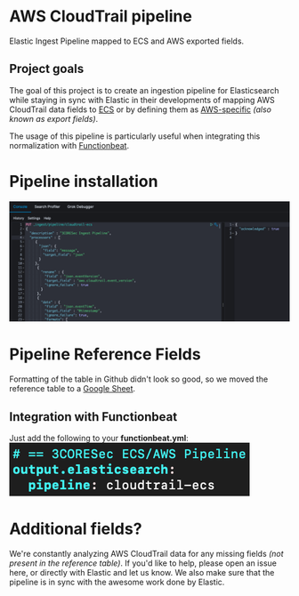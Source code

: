 # AWS CloudTrail pipeline
Elastic Ingest Pipeline mapped to ECS and AWS exported fields.

## Project goals
The goal of this project is to create an ingestion pipeline for Elasticsearch while staying in sync with Elastic in their developments of mapping AWS CloudTrail data fields to [ECS](https://www.elastic.co/guide/en/ecs/current/index.html) or by defining them as [AWS-specific](https://www.elastic.co/guide/en/beats/filebeat/master/exported-fields-aws.html) *(also known as export fields)*. 

The usage of this pipeline is particularly useful when integrating this normalization with [Functionbeat](https://www.elastic.co/beats/functionbeat).

# Pipeline installation
![alt text](./imgs/put-pipeline.png "put-pipeline")

# Pipeline Reference Fields
Formatting of the table in Github didn't look so good, so we moved the reference table to a [Google Sheet](https://docs.google.com/spreadsheets/d/1rtyP4s3R5iu55ob2uNWfbUoUO_GGBNOUV-PiHcCEMjI).

## Integration with Functionbeat
Just add the following to your **functionbeat.yml**:
![alt text](./imgs/fb-config.png "fb-config.png")

# Additional fields?
We're constantly analyzing AWS CloudTrail data for any missing fields *(not present in the reference table)*. If you'd like to help, please open an issue here, or directly with Elastic and let us know. We also make sure that the pipeline is in sync with the awesome work done by Elastic.
